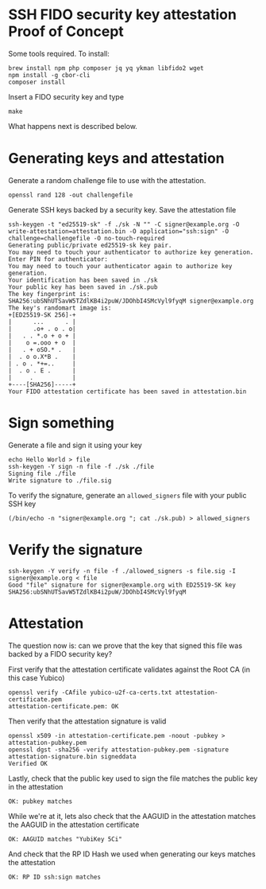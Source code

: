 # SSH FIDO security key attestation Proof of Concept

Some tools required. To install:

    brew install npm php composer jq yq ykman libfido2 wget
    npm install -g cbor-cli
    composer install

Insert a FIDO security key and type

    make

What happens next is described below.

# Generating keys and attestation

Generate a random challenge file to use with the attestation.

    openssl rand 128 -out challengefile

Generate SSH keys backed by a security key.
Save the attestation file

    ssh-keygen -t "ed25519-sk" -f ./sk -N "" -C signer@example.org -O write-attestation=attestation.bin -O application="ssh:sign" -O challenge=challengefile -O no-touch-required
    Generating public/private ed25519-sk key pair.
    You may need to touch your authenticator to authorize key generation.
    Enter PIN for authenticator: 
    You may need to touch your authenticator again to authorize key generation.
    Your identification has been saved in ./sk
    Your public key has been saved in ./sk.pub
    The key fingerprint is:
    SHA256:ubSNhUTSavW5TZdlKB4i2puW/JDOhbI4SMcVyl9fyqM signer@example.org
    The key's randomart image is:
    +[ED25519-SK 256]-+
    |      ...      . |
    |      .o+ . o . o|
    |   . . *.o + o + |
    |    o =.ooo + o  |
    |   . + oSO.* .   |
    |  . o o.X*B .    |
    | . o . *+=..     |
    |  . o . E .      |
    |     .           |
    +----[SHA256]-----+
    Your FIDO attestation certificate has been saved in attestation.bin

# Sign something

Generate a file and sign it using your key

    echo Hello World > file
    ssh-keygen -Y sign -n file -f ./sk ./file
    Signing file ./file
    Write signature to ./file.sig

To verify the signature, generate an `allowed_signers` file with your public SSH key

    (/bin/echo -n "signer@example.org "; cat ./sk.pub) > allowed_signers

# Verify the signature

    ssh-keygen -Y verify -n file -f ./allowed_signers -s file.sig -I signer@example.org < file
    Good "file" signature for signer@example.org with ED25519-SK key SHA256:ubSNhUTSavW5TZdlKB4i2puW/JDOhbI4SMcVyl9fyqM

# Attestation

The question now is: can we prove that the key that signed this file was backed by a FIDO security key?

First verify that the attestation certificate validates against the Root CA (in this case Yubico)

    openssl verify -CAfile yubico-u2f-ca-certs.txt attestation-certificate.pem 
    attestation-certificate.pem: OK

Then verify that the attestation signature is valid

    openssl x509 -in attestation-certificate.pem -noout -pubkey > attestation-pubkey.pem
    openssl dgst -sha256 -verify attestation-pubkey.pem -signature attestation-signature.bin signeddata
    Verified OK

Lastly, check that the public key used to sign the file matches the public key in the attestation

    OK: pubkey matches

While we're at it, lets also check that the AAGUID in the attestation matches the AAGUID in the attestation certificate

    OK: AAGUID matches "YubiKey 5Ci"

And check that the RP ID Hash we used when generating our keys matches the attestation

    OK: RP ID ssh:sign matches
